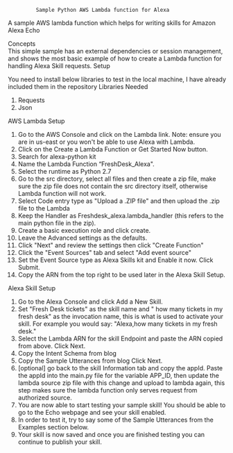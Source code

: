              Sample Python AWS Lambda function for Alexa
A sample AWS lambda function which helps for writing skills for Amazon Alexa Echo

Concepts	
This simple sample has an external dependencies or session management, and shows the most basic example of how to create a Lambda function for handling Alexa Skill requests.
Setup

You need to install below libraries to test in the local machine, I have already included them in the repository 
Libraries Needed
1.	Requests
2.	Json 


AWS Lambda Setup
1.	Go to the AWS Console and click on the Lambda link. Note: ensure you are in us-east or you won't be able to use Alexa with Lambda.
2.	Click on the Create a Lambda Function or Get Started Now button.
3.	Search for alexa-python kit
4.	Name the Lambda Function “FreshDesk_Alexa".
5.	Select the runtime as Python 2.7
6.	Go to the src directory, select all files and then create a zip file, make sure the zip file does not contain the src directory itself, otherwise Lambda function will not work.
7.	Select Code entry type as "Upload a .ZIP file" and then upload the .zip file to the Lambda
8.	Keep the Handler as Freshdesk_alexa.lambda_handler (this refers to the main python file in the zip).
9.	Create a basic execution role and click create.
10.	Leave the Advanced settings as the defaults.
11.	Click "Next" and review the settings then click "Create Function"
12.	Click the "Event Sources" tab and select "Add event source"
13.	Set the Event Source type as Alexa Skills kit and Enable it now. Click Submit.
14.	Copy the ARN from the top right to be used later in the Alexa Skill Setup.

Alexa Skill Setup
1.	Go to the Alexa Console and click Add a New Skill.
2.	Set "Fresh Desk tickets" as the skill name and " how many tickets in my fresh desk" as the invocation name, this is what is used to activate your skill. For example you would say: "Alexa,how many tickets in my fresh desk."
3.	Select the Lambda ARN for the skill Endpoint and paste the ARN copied from above. Click Next.
4.	Copy the Intent Schema from blog
5.	Copy the Sample Utterances from blog Click Next.
6.	[optional] go back to the skill Information tab and copy the appId. Paste the appId into the main.py file for the variable APP_ID, then update the lambda source zip file with this change and upload to lambda again, this step makes sure the lambda function only serves request from authorized source.
7.	You are now able to start testing your sample skill! You should be able to go to the Echo webpage and see your skill enabled.
8.	In order to test it, try to say some of the Sample Utterances from the Examples section below.
9.	Your skill is now saved and once you are finished testing you can continue to publish your skill.


